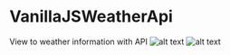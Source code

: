 # VanillaJSWeatherApi
View to weather information with API
![alt text](https://i.hizliresim.com/rat2ian.png)
![alt text](https://i.hizliresim.com/lrrtocz.png)
